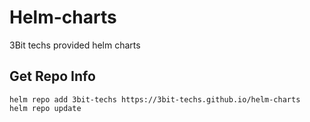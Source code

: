 # Helm-charts

3Bit techs provided helm charts

## Get Repo Info
```console
helm repo add 3bit-techs https://3bit-techs.github.io/helm-charts
helm repo update
```
